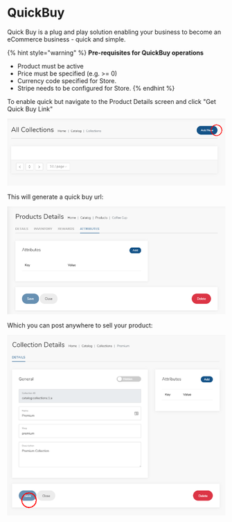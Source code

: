 # QuickBuy

Quick Buy is a plug and play solution enabling your business to become an eCommerce business - quick and simple.

{% hint style="warning" %}
**Pre-requisites for QuickBuy operations**

* Product must be active
* Price must be specified \(e.g. &gt;= 0\)
* Currency code specified for Store.
* Stripe needs to be configured for Store.
{% endhint %}

To enable quick but navigate to the Product Details screen and click "Get Quick Buy Link"

![](../.gitbook/assets/image%20%284%29.png)

This will generate a quick buy url:

![](../.gitbook/assets/image%20%2816%29.png)



Which you can post anywhere to sell your product:

![](../.gitbook/assets/image%20%2811%29.png)


